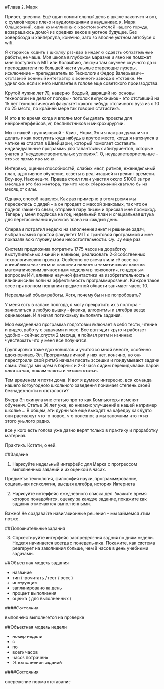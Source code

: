 #Глава 2. Марк

Привет, дневник. Ещё один сомнительный день в школе закончен и вот, с сумкой через плечо и аудиолекциями в наушниках, я, Марк Ольшевский, один из миллиона-с-хвостом жителей нашего города, возвращаюсь домой из средних веков в уютное будущее. Без ховерборда и хайперлупа, конечно, зато во вполне уютном автобусе с wifi. 

Я стараюсь ходить в школку раз-два в неделю сдавать обязательные работы, не чаше. Моя школа в глубоком маразме и явно не поможет мне поступить в MIT или Коламбию, лекции там скучнее скучного да и преподаватели по большей части унылые стареющие лузеры, исключение – преподаватель по Технологии Федор Валерьевич – отставной военный интегратор с военного завода в отставке. Не удивлюсь если к него импланты в голове еще советского производства. 

Крутой мужик лет 70, наверно, бодрый, шарящий но, основы технологии не делают погоды - потолок выпускников - это отставший на 15 лет технологический факультет какого нибудь столичного вуза из с 10 по 25 место, по крайней мере так говорит статистика. 

И это в то время когда я вполне мог бы делать проекты для нейроинтерфейсов, vr, беспилотников и микрохирургии. 

Мы с нашей группировкой - Крис , Норм, Эл и я как раз думали что делать и как поступить куда нибудь в крутое место, когда я наткнулся в чатике на стартап в Швейцарии, который помогает составить индивидуальные программы для талантливых абитуриентов, которые учатся в "неудовлетворительных условиях". О, неудовлетвориетльные - это же прямо про меня.

Интервью, оценки  способностей, слабых мест, ритмов, еженедельный план, адаптивное обучение, советы в реализацией и трекинг времени. Воу-воу. Наконец-то. Правда стоил план участия около $1000 за три месяца и это без ментора, так что моих сбережений хватило бы на месяц от силы. 

Однако, способ нашелся. Как раз примерно в этом рвемя мы пересеклись с дядей – а он продакт с массой знакомых, так что он поднял какие-то связи, отправил пару писем и прислал мне промокод. Теперь у меня подписка на год, недельный план и специальная штука для перетаскивания кусочков плана на каждый день. 

Сперва я потратил неделю на заполнение анкет и решение задач, выбрал самый простой факультет MIT с грантовой программой и мне показали всю глубину моей несостоятельности. Оу. Оу еще раз.

Система предложила потратить 1775 часов на доработку выступительных знаний и навыкоы, реализовать 2-3 собственных технологических проекта. Особенно не впечатлили её эссе на английском так что мне накинули полсотни тематических эссе по математическим личностным моделям  в психологии, гендерным вопросам ИИ, влиянии научной фантастики на изобретательность и влиянии силы воли на эффективность программирования. Каждое такое эссе при полном незнании предметной области занимает часов 10. 

Нереальный объем работы. Хотя, почему бы и не попробовать?

У меня есть в запасе полгода, я могу превратить их в полтора - зачислиться в любую вышку - физика, алгоритмы и алгебра везде одинаковые. И я начал потихоньку выполнять задания.

Моя ежедневная программа подготовки включает в себя тесты, чтение и видео, работу с задачами  и эссе.
Все выглядит круто и работает удобно – сейчас,спустя 2 месяца, я поймал ритм и начинаю чувствовать что у меня все получится. 

Группировка тоже вдохновилась и учится со мной вместе, особенно вдохновилась Эл. Программы личной у них нет, конечно, но они перестроили свой ритм6 начали писать эссешки и придумывают задачи сами. Иногда мы идём в барчик и 2-3 часа сидим перекидываясь парой слов за час, пишем тексты и читаем статьи.

Тем временем я почти дома. И вот я думаю: интересно, вся команда нашего богоугодного школьного заведения понимает степень своей безнадежности и отсталости?

Вчера Эл скинула мне статью про то как Компьютеры изменят обучения. Статье 30 лет уже, но никаких улучшений в нашей например школке ... В общем, эти дурни все ещё выходят на кафедру как будто они расскажут что то новое, что полезное а мы запомним что то из этого унылого радио. 

все у кого есть голова уже давно верят только в практику и проработку материал. 

Практика. Кстати, о ней. 


##Задание

1. Нарисуйте недельный интерфейс для Марка с прогрессом выполненных заданий и их оценкой в часах. 

Предметы: технология, философия науки, программирование, социальная психология, высшая алгебра, история Интернета 

2. Нарисуйте интерфейс ежедневного списка дел. Укажите время которое понадобится, оценку за каждое задание, покажите как задания отмечаются выполненными. 

Важно! Не создавайте навигационные решения – мы займемся этим позже.


##Дополнительные задания

3. Спроектируйте интерфейс распределения задний по дням недели. Неделя начинается всегда с понедельника.
Покажите, как система реагирует на заполнения больше, чем 8 часов в день учебными задачами.


##Объектная модель задания

- название
- тип (прочитать / тест / эссе )
- инструкция
- запланировано на день
- процент выполнения
- оценка ( для выполненных )

####Состояния

выполнено
выполняется
на проверке

##Объектная модель недели

- номер недели
- с
- по
- всего часов
- часов потрачено
- % выполнения заданий

####Состояния

опережение
норма
отставание






